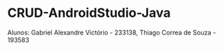 # CRUD-AndroidStudio-Java
Alunos:
Gabriel Alexandre Victório - 233138,
Thiago Correa de Souza - 193583
